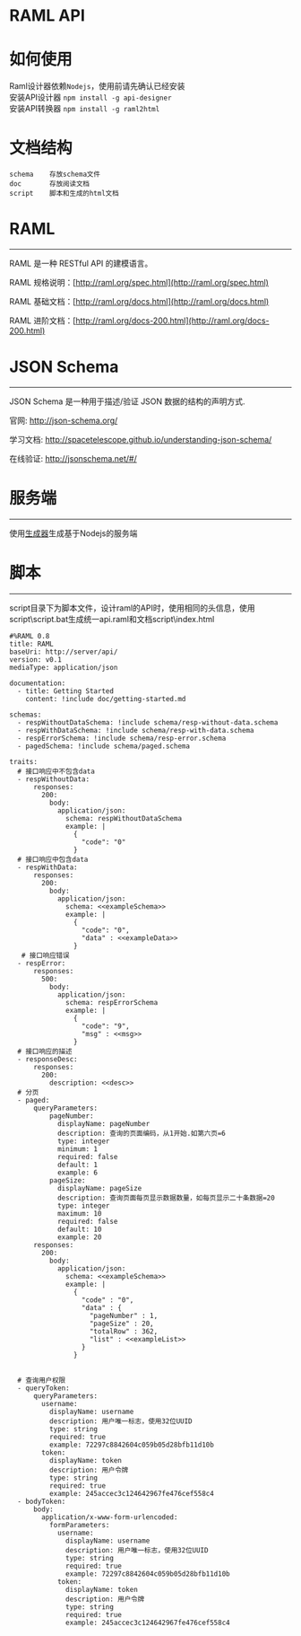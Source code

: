 # RAML API


# 如何使用

Raml设计器依赖`Nodejs`，使用前请先确认已经安装<br>
安装API设计器 `npm install -g api-designer`<br>
安装API转换器 `npm install -g raml2html`<br>

# 文档结构
    schema    存放schema文件
    doc       存放阅读文档
    script    脚本和生成的html文档

# RAML
-----------

RAML 是一种 RESTful API 的建模语言。

RAML 规格说明：[http://raml.org/spec.html](http://raml.org/spec.html)

RAML 基础文档：[http://raml.org/docs.html](http://raml.org/docs.html)

RAML 进阶文档：[http://raml.org/docs-200.html](http://raml.org/docs-200.html)

# JSON Schema
-----------

JSON Schema 是一种用于描述/验证 JSON 数据的结构的声明方式.

官网: http://json-schema.org/

学习文档: http://spacetelescope.github.io/understanding-json-schema/

在线验证: http://jsonschema.net/#/

# 服务端
-----------

使用[生成器](https://github.com/hualuomoli/raml-parser-nodejs)生成基于Nodejs的服务端

# 脚本
-----------

script目录下为脚本文件，设计raml的API时，使用相同的头信息，使用script\script.bat生成统一api.raml和文档script\index.html
```
#%RAML 0.8
title: RAML
baseUri: http://server/api/
version: v0.1
mediaType: application/json

documentation:
  - title: Getting Started 
    content: !include doc/getting-started.md
    
schemas:
  - respWithoutDataSchema: !include schema/resp-without-data.schema
  - respWithDataSchema: !include schema/resp-with-data.schema
  - respErrorSchema: !include schema/resp-error.schema
  - pagedSchema: !include schema/paged.schema

traits:
  # 接口响应中不包含data
  - respWithoutData:
      responses:
        200:
          body:
            application/json:
              schema: respWithoutDataSchema
              example: |
                {
                  "code": "0"
                }
  # 接口响应中包含data
  - respWithData:
      responses:
        200:
          body:
            application/json:
              schema: <<exampleSchema>>
              example: |
                {
                  "code": "0",
                  "data" : <<exampleData>>
                }
   # 接口响应错误
  - respError:
      responses:
        500:
          body:
            application/json:
              schema: respErrorSchema
              example: |
                {
                  "code": "9",
                  "msg" : <<msg>>
                }
  # 接口响应的描述
  - responseDesc:
      responses:
        200:
          description: <<desc>>
  # 分页
  - paged:
      queryParameters:
          pageNumber:
            displayName: pageNumber
            description: 查询的页面编码，从1开始.如第六页=6
            type: integer
            minimum: 1
            required: false
            default: 1
            example: 6
          pageSize:
            displayName: pageSize
            description: 查询页面每页显示数据数量，如每页显示二十条数据=20
            type: integer
            maximum: 10 
            required: false
            default: 10
            example: 20
      responses:
        200:
          body:
            application/json:
              schema: <<exampleSchema>>
              example: |
                {
                  "code" : "0",
                  "data" : {
                    "pageNumber" : 1,
                    "pageSize" : 20,
                    "totalRow" : 362,
                    "list" : <<exampleList>>
                  }
                }
 

  # 查询用户权限
  - queryToken:
      queryParameters:
        username:
          displayName: username
          description: 用户唯一标志，使用32位UUID
          type: string
          required: true
          example: 72297c8842604c059b05d28bfb11d10b
        token:
          displayName: token
          description: 用户令牌
          type: string
          required: true
          example: 245accec3c124642967fe476cef558c4
  - bodyToken:
      body:
        application/x-www-form-urlencoded:
          formParameters:
            username:
              displayName: username
              description: 用户唯一标志，使用32位UUID
              type: string
              required: true
              example: 72297c8842604c059b05d28bfb11d10b
            token:
              displayName: token
              description: 用户令牌
              type: string
              required: true
              example: 245accec3c124642967fe476cef558c4
```